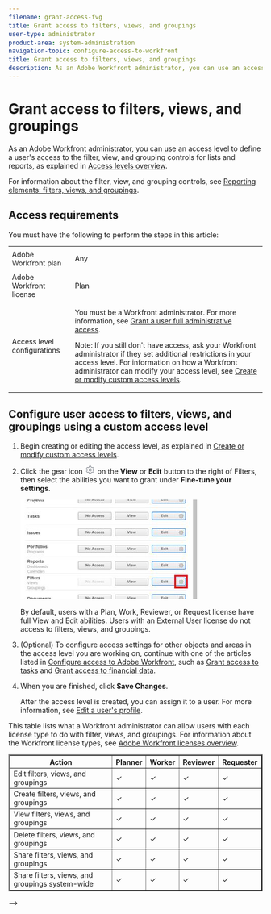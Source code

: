 ```yaml
---
filename: grant-access-fvg
title: Grant access to filters, views, and groupings
user-type: administrator
product-area: system-administration
navigation-topic: configure-access-to-workfront
title: Grant access to filters, views, and groupings
description: As an Adobe Workfront administrator, you can use an access level to define a user's access to the filter, view, and grouping controls for lists and reports, as explained in Access levels overview.
---
```


# Grant access to filters, views, and groupings

As an Adobe Workfront administrator, you can use an access level to define a user's access to the filter, view, and grouping controls for lists and reports, as explained in [Access levels overview](../../../administration-and-setup/add-users/access-levels-and-object-permissions/access-levels-overview.md).

For information about the filter, view, and grouping controls, see [Reporting elements: filters, views, and groupings](../../../reports-and-dashboards/reports/reporting-elements/reporting-elements-filters-views-groupings.md).

## Access requirements

You must have the following to perform the steps in this article:

<table cellspacing="0"> 
 <col> 
 <col> 
 <tbody> 
  <tr> 
   <td role="rowheader">Adobe Workfront plan</td> 
   <td> <p>Any</p> </td> 
  </tr> 
  <tr> 
   <td role="rowheader">Adobe Workfront license</td> 
   <td> <p>Plan </p> </td> 
  </tr> 
  <tr> 
   <td role="rowheader">Access level configurations</td> 
   <td> <p>You must be a Workfront administrator. For more information, see <a href="../../../administration-and-setup/add-users/configure-and-grant-access/grant-a-user-full-administrative-access.md" class="MCXref xref" data-mc-variable-override="">Grant a user full administrative access</a>.</p> <p>Note: If you still don't have access, ask your Workfront administrator if they set additional restrictions in your access level. For information on how a Workfront administrator can modify your access level, see <a href="../../../administration-and-setup/add-users/configure-and-grant-access/create-modify-access-levels.md" class="MCXref xref" data-mc-variable-override="">Create or modify custom access levels</a>.</p> </td> 
  </tr> 
 </tbody> 
</table>

## Configure user access to filters, views, and groupings using a custom access level

1. Begin creating or editing the access level, as explained in [Create or modify custom access levels](../../../administration-and-setup/add-users/configure-and-grant-access/create-modify-access-levels.md).
1. Click the gear icon ![](assets/gear-icon-settings.png) on the **View** or **Edit** button to the right of Filters, then select the abilities you want to grant under **Fine-tune your settings**.

   ![](assets/gear-icon-filters-dashboards-groupings-350x197.jpg)

   By default, users with a Plan, Work, Reviewer, or Request license have full View and Edit abilities. Users with an External User license do not access to filters, views, and groupings.

   <!--
   <MadCap:conditionalText style="color: #ff1493;" data-mc-conditions="QuicksilverOrClassic.Draft mode">
   If this changes, undraft section with table below
   </MadCap:conditionalText>
   -->

1. (Optional) To configure access settings for other objects and areas in the access level you are working on, continue with one of the articles listed in [Configure access to Adobe Workfront](../../../administration-and-setup/add-users/configure-and-grant-access/configure-access.md), such as [Grant access to tasks](../../../administration-and-setup/add-users/configure-and-grant-access/grant-access-tasks.md) and [Grant access to financial data](../../../administration-and-setup/add-users/configure-and-grant-access/grant-access-financial.md).
1. When you are finished, click **Save Changes**.

   After the access level is created, you can assign it to a user. For more information, see [Edit a user's profile](../../../administration-and-setup/add-users/create-and-manage-users/edit-a-users-profile.md).

<!--
<div data-mc-conditions="QuicksilverOrClassic.Draft mode">
<h2><a name="access-to-issues"></a>Access to filters, views, and groupings by license type</h2>
<p>
<!--
<span style="color: #ff1493;" data-mc-conditions="QuicksilverOrClassic.Draft mode">Drafting out this section for now because the table is redundant since all four license types can do everything.</span>
--> </p>
<p>This table lists what a Workfront administrator can allow users with each license type to do with filter, views, and groupings. For information about the Workfront license types, see <a href="../../../administration-and-setup/add-users/access-levels-and-object-permissions/wf-licenses.md" class="MCXref xref" data-mc-variable-override="">Adobe Workfront licenses overview</a>.</p>
<table border="2" cellspacing="15" cellpadding="1">
<col>
<col>
<col>
<col>
<col>
<thead>
<tr>
<th> Action </th>
<th> Planner </th>
<th> Worker </th>
<th> Reviewer </th>
<th> Requester </th>
</tr>
</thead>
<tbody>
<tr>
<td>Edit filters, views, and groupings</td>
<td>✓</td>
<td>✓</td>
<td>✓</td>
<td>✓</td>
</tr>
<tr>
<td>Create filters, views, and groupings</td>
<td>✓</td>
<td>✓</td>
<td>✓</td>
<td>✓</td>
</tr>
<tr>
<td>View filters, views, and groupings</td>
<td>✓</td>
<td>✓</td>
<td>✓</td>
<td>✓</td>
</tr>
<tr>
<td>Delete filters, views, and groupings</td>
<td>✓</td>
<td>✓</td>
<td>✓</td>
<td>✓</td>
</tr>
<tr>
<td>Share filters, views, and groupings</td>
<td>✓</td>
<td>✓</td>
<td>✓</td>
<td>✓</td>
</tr>
<tr>
<td>Share filters, views, and groupings system-wide</td>
<td>✓</td>
<td>✓</td>
<td>✓</td>
<td>✓</td>
</tr>
</tbody>
</table>
</div>
-->

